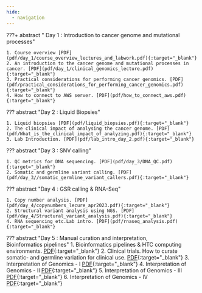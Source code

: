 ```yaml
---
hide:
  - navigation
---
```


???+ abstract " Day 1 : Introduction to cancer genome and mutational processes"

    1. Course overview [PDF](pdf/day_1/course_overview_lectures_and_labwork.pdf){:target="_blank"}
    2. An introduction to the cancer genome and mutational processes in cancer. [PDF](pdf/day_1/clinical_genomics_lecture.pdf){:target="_blank"}
    3. Practical considerations for performing cancer genomics. [PDF](pdf/practical_considerations_for_performing_cancer_genomics.pdf){:target="_blank"}
    4. How to connect to AWS server. [PDF](pdf/how_to_connect_aws.pdf){:target="_blank"}

??? abstract "Day 2 : Liquid Biopsies"

    1. Liquid biopsies [PDF](pdf/liquid_biopsies.pdf){:target="_blank"}
    2. The clinical impact of analysing the cancer genome. [PDF](pdf/What_is_the_clinical_impact_of_analyzing.pdf){:target="_blank"}
    3. Lab Introduction. [PDF](pdf/lab_intro_day_2.pdf){:target="_blank"}
     
??? abstract "Day 3 : SNV calling"

    1. QC metrics for DNA sequencing. [PDF](pdf/day_3/DNA_QC.pdf){:target="_blank"}
    2. Somatic and germline variant calling. [PDF](pdf/day_3//somatic_germline_variant_callers.pdf){:target="_blank"}

??? abstract "Day 4 : GSR calling & RNA-Seq"

    1. Copy number analysis. [PDF](pdf/day_4/copynumbers_lecure_apr2023.pdf){:target="_blank"}
    2. Structural variant analysis using NGS. [PDF](pdf/day_4/Structural_variant_analysis.pdf){:target="_blank"}
    4. RNA sequencing etc.Lab intro. [PDF](pdf/rnaseq_analysis.pdf){:target="_blank"}

??? abstract "Day 5 : Manual curation and interpretation, </br> Bioinformatics pipelines"
    1. Bioinformatics pipelines & HTC computing environments. [PDF](pdf/bioinformatics_pipelines.pdf){:target="_blank"}
    2. Clinical trials. How to curate somatic- and germline variation for clinical use. [PDF](pdf/curation_somatic_and_germline_variation.pdf){:target="_blank"}
    3. Interpretation of Genomics - I [PDF](pdf/interpretation_of_genomics_data-I.pdf){:target="_blank"}
    4. Interpretation of Genomics - II [PDF](pdf/interpretation_of_genomics_data-II.pdf){:target="_blank"}
    5. Interpretation of Genomics - III [PDF](pdf/interpretation_of_genomics_data-III.pdf){:target="_blank"}
    6. Interpretation of Genomics - IV [PDF](pdf/interpretation_of_genomics_data-IV.pdf){:target="_blank"}
    
